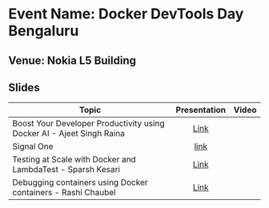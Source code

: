 # Event Name: Docker DevTools Day Bengaluru

## Venue: Nokia L5 Building

## Slides


| Topic        | Presentation          | Video  |
| ------------- |:-------------:| -----:|
| Boost Your Developer Productivity using Docker AI - Ajeet Singh Raina | [Link](https://github.com/collabnix/dockerbangalore/blob/master/slides/March20-Devtools-day-bengaluru/Docker%20DevTools%20Day%20Bengaluru.pdf) |  |
| Signal One| [link](https://github.com/collabnix/dockerbangalore/blob/master/slides/March20-Devtools-day-bengaluru/Signal0nePresentation.pdf)||
|Testing at Scale with Docker and LambdaTest - Sparsh Kesari| [Link](https://github.com/SparshKesari/dockerbangalore/blob/master/slides/March20-Devtools-day-bengaluru/Testing%20at%20Scale%20with%20Docker%20and%20LambdaTest.pptx)||
| Debugging containers using Docker containers - Rashi Chaubel| [Link](https://github.com/collabnix/dockerbangalore/blob/master/slides/March20-Devtools-day-bengaluru/Debugging%20Techniques%20for%20Docker%20Containers.pptx) ||

